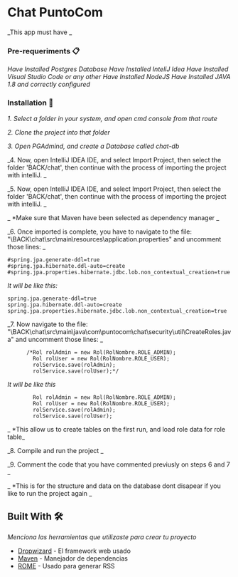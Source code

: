 # Chat PuntoCom

_This app must have _



### Pre-requeriments 📋

_Have Installed Postgres Database_
_Have Installed InteliJ Idea_
_Have Installed Visual Studio Code or any other_
_Have Installed NodeJS_
_Have Installed JAVA 1.8 and correctly configured_

### Installation 🔧

_1. Select a folder in your system, and open cmd console from that route_

_2. Clone the project into that folder_

_3. Open PGAdmind, and create a Database called chat-db_

_4. Now, open IntelliJ IDEA IDE, and select Import Project, then select the folder 'BACK/chat', then continue with the process of importing the project with intelliJ. _

_5. Now, open IntelliJ IDEA IDE, and select Import Project, then select the folder 'BACK/chat', then continue with the process of importing the project with intelliJ. _

_   *Make sure that Maven have been selected as dependency manager _

_6. Once imported is complete, you have to navigate to the file: "\BACK\chat\src\main\resources\application.properties" and uncomment those lines: _

```
#spring.jpa.generate-ddl=true
#spring.jpa.hibernate.ddl-auto=create
#spring.jpa.properties.hibernate.jdbc.lob.non_contextual_creation=true
```

_It will be like this:_
```
spring.jpa.generate-ddl=true
spring.jpa.hibernate.ddl-auto=create
spring.jpa.properties.hibernate.jdbc.lob.non_contextual_creation=true
```

_7. Now navigate to the file: "\BACK\chat\src\main\java\com\puntocom\chat\security\util\CreateRoles.java" and uncomment those lines: _


```
      /*Rol rolAdmin = new Rol(RolNombre.ROLE_ADMIN);
        Rol rolUser = new Rol(RolNombre.ROLE_USER);
        rolService.save(rolAdmin);
        rolService.save(rolUser);*/
```

_It will be like this_

```
        Rol rolAdmin = new Rol(RolNombre.ROLE_ADMIN);
        Rol rolUser = new Rol(RolNombre.ROLE_USER);
        rolService.save(rolAdmin);
        rolService.save(rolUser);
```
_   *This allow us to create tables on the first run, and load role data for role table_



_8. Compile and run the project _

_9. Comment the code that you have commented previusly on steps 6 and 7 _

_   *This is for the structure and data on the database dont disapear if you like to run the project again _

## Built With 🛠️

_Menciona las herramientas que utilizaste para crear tu proyecto_

* [Dropwizard](http://www.dropwizard.io/1.0.2/docs/) - El framework web usado
* [Maven](https://maven.apache.org/) - Manejador de dependencias
* [ROME](https://rometools.github.io/rome/) - Usado para generar RSS



